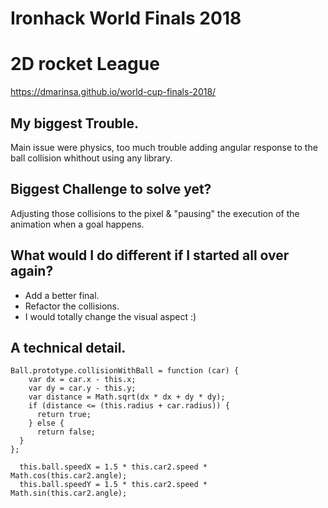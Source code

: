 Ironhack World Finals 2018
==========================
# 2D rocket League

https://dmarinsa.github.io/world-cup-finals-2018/



## My biggest Trouble.

  Main issue were physics, too much trouble adding angular response to the ball collision whithout using any  library.

## Biggest Challenge to solve yet?

  Adjusting those collisions to the pixel & "pausing" the execution of the animation when a goal happens.

## What would I do different if I started all over again?

  - Add a better final.
  - Refactor the collisions.
  - I would totally change the visual aspect :)

## A technical detail.

  ```
  Ball.prototype.collisionWithBall = function (car) {
      var dx = car.x - this.x;
      var dy = car.y - this.y;
      var distance = Math.sqrt(dx * dx + dy * dy);
      if (distance <= (this.radius + car.radius)) {
        return true;
      } else {
        return false;
    }
};
  ```
  ```
    this.ball.speedX = 1.5 * this.car2.speed * Math.cos(this.car2.angle);
    this.ball.speedY = 1.5 * this.car2.speed * Math.sin(this.car2.angle);
  ```
